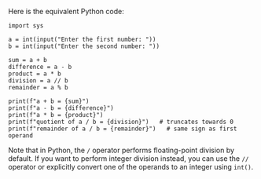  Here is the equivalent Python code:
```
import sys

a = int(input("Enter the first number: "))
b = int(input("Enter the second number: "))

sum = a + b
difference = a - b
product = a * b
division = a // b
remainder = a % b

print(f"a + b = {sum}")
print(f"a - b = {difference}")
print(f"a * b = {product}")
print(f"quotient of a / b = {division}")   # truncates towards 0
print(f"remainder of a / b = {remainder}")   # same sign as first operand
```
Note that in Python, the `/` operator performs floating-point division by default. If you want to perform integer division instead, you can use the `//` operator or explicitly convert one of the operands to an integer using `int()`.
